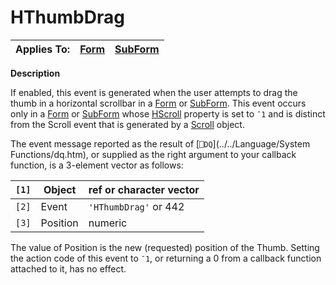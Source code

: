 




<h1 class="heading"><span class="name">HThumbDrag</span></h1>

| Applies To: | [Form](../a-z/form.md) | [SubForm](../a-z/subform.md) |
| --- | --- | ---  |


**Description**


If enabled, this event is generated when the user attempts to drag the thumb in a horizontal scrollbar in a [Form](../a-z/form.md) or [SubForm](../a-z/subform.md). This event occurs only in a [Form](../a-z/form.md) or [SubForm](../a-z/subform.md) whose [HScroll](../a-z/hscroll.md) property is set to `¯1` and is distinct from the Scroll event that is generated by a [Scroll](../a-z/scroll.md) object.


The event message reported as the result of [`⎕DQ`](../../Language/System Functions/dq.htm), or supplied as the right argument to your callback function, is a 3-element vector as follows:


| `[1]` | Object | ref or character vector |
| --- | --- | ---  |
| `[2]` | Event | `'HThumbDrag'` or 442 |
| `[3]` | Position | numeric |


The value of Position is the new (requested) position of the Thumb. Setting the action code of this event to `¯1`, or returning a 0 from a callback function attached to it, has no effect.



